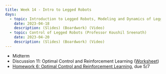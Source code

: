 ```yaml
---
title: Week 14 - Intro to Legged Robots
days:
  - topic: Introduction to Legged Robots, Modeling and Dynamics of Legged Robots (Professor Koushil Sreenath)
    date: 2023-04-18
    description: (Slides) (Boardwork) (Video)
  - topic: Control of Legged Robots (Professor Koushil Sreenath)
    date: 2023-04-20
    description: (Slides) (Boardwork) (Video)
---
```


- Midterm
- Discussion 11: Optimal Control and Reinforcement Learning ([Worksheet](./assets/disc/Discussion_11_OCRL.pdf))
- [Homework 6: Optimal Control and Reinforcement Learning](./assets/hw/Homework_6__Optimal_Control_and_RL.pdf), due 5/7 

<a id="Week15"></a>
